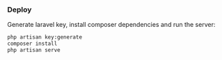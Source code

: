 ### Deploy

Generate laravel key, install composer dependencies and run the server:

```bash
php artisan key:generate
composer install
php artisan serve
```

